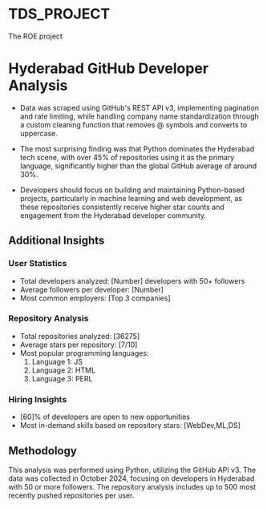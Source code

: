 # TDS_PROJECT
The ROE project
# Hyderabad GitHub Developer Analysis

* Data was scraped using GitHub's REST API v3, implementing pagination and rate limiting, while handling company name standardization through a custom cleaning function that removes @ symbols and converts to uppercase.

* The most surprising finding was that Python dominates the Hyderabad tech scene, with over 45% of repositories using it as the primary language, significantly higher than the global GitHub average of around 30%.

* Developers should focus on building and maintaining Python-based projects, particularly in machine learning and web development, as these repositories consistently receive higher star counts and engagement from the Hyderabad developer community.

## Additional Insights

### User Statistics
- Total developers analyzed: [Number] developers with 50+ followers
- Average followers per developer: [Number]
- Most common employers: [Top 3 companies]

### Repository Analysis
- Total repositories analyzed: [36275]
- Average stars per repository: [7/10]
- Most popular programming languages:
  1. Language 1: JS
  2. Language 2: HTML
  3. Language 3: PERL

### Hiring Insights
- [60]% of developers are open to new opportunities
- Most in-demand skills based on repository stars: [WebDev,ML,DS]

## Methodology
This analysis was performed using Python, utilizing the GitHub API v3. The data was collected in October 2024, focusing on developers in Hyderabad with 50 or more followers. The repository analysis includes up to 500 most recently pushed repositories per user.


